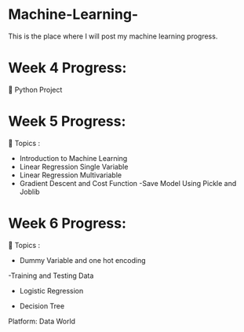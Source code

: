 # Machine-Learning-
This is the place where I will post my machine learning progress.


Week 4 Progress:
==================

🔹 Python Project
   
Week 5 Progress:
==================

🔹 Topics :
   - Introduction to Machine Learning
   - Linear Regression Single Variable
   - Linear Regression Multivariable
   - Gradient Descent and Cost Function
   -Save Model Using Pickle and Joblib

Week 6 Progress:
==================

🔹 Topics :
    

- Dummy Variable and one hot encoding

-Training and Testing Data

- Logistic Regression

- Decision Tree
 
Platform: Data World
